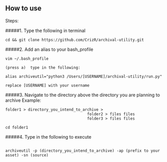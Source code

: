 

## How to use

Steps: 

#####1. Type the following in terminal

```
cd && git clone https://github.com/CrizR/archival-utility.git

```

#####2. Add an alias to your bash_profile

```
vim ~/.bash_profile

(press a)  type in the following:

alias archiveutil="python3 /Users/[USERNAME]/archival-utility/run.py"

replace [USERNAME] with your username
```

	
#####3. Navigate to the directory above the directory you are planning to archive
Example:

```
folder1 > directory_you_intend_to_archive >
									folder2 > files files
									folder3 > files files

cd folder1

```
#####4. Type in the following to execute

```
   
archiveutil -p (directory_you_intend_to_archive) -ap (prefix to your asset) -sn (source)

```


